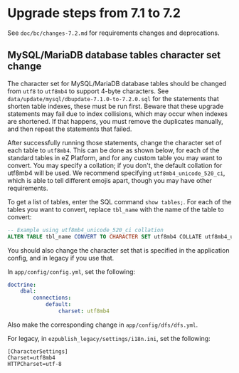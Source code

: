 # Upgrade steps from 7.1 to 7.2

See `doc/bc/changes-7.2.md` for requirements changes and deprecations.

## MySQL/MariaDB database tables character set change

The character set for MySQL/MariaDB database tables should be changed from `utf8` to `utf8mb4` to support 4-byte characters. See `data/update/mysql/dbupdate-7.1.0-to-7.2.0.sql` for the statements that shorten table indexes, these must be run first. Beware that these upgrade statements may fail due to index collisions, which may occur when indexes are shortened. If that happens, you must remove the duplicates manually, and then repeat the statements that failed.

After successfully running those statements, change the character set of each table to `utf8mb4`. This can be done as shown below, for each of the standard tables in eZ Platform, and for any custom table you may want to convert. You may specify a collation; if you don't, the default collation for utf8mb4 will be used. We recommend specifying `utf8mb4_unicode_520_ci`, which is able to tell different emojis apart, though you may have other requirements.

To get a list of tables, enter the SQL command `show tables;`. For each of the tables you want to convert, replace `tbl_name` with the name of the table to convert:
```sql
-- Example using utf8mb4_unicode_520_ci collation
ALTER TABLE tbl_name CONVERT TO CHARACTER SET utf8mb4 COLLATE utf8mb4_unicode_520_ci;
```

You should also change the character set that is specified in the application config, and in legacy if you use that.

In `app/config/config.yml`, set the following:
```yml
doctrine:
    dbal:
        connections:
            default:
                charset: utf8mb4
```
Also make the corresponding change in `app/config/dfs/dfs.yml`.

For legacy, in `ezpublish_legacy/settings/i18n.ini`, set the following:
```
[CharacterSettings]
Charset=utf8mb4
HTTPCharset=utf-8
```
